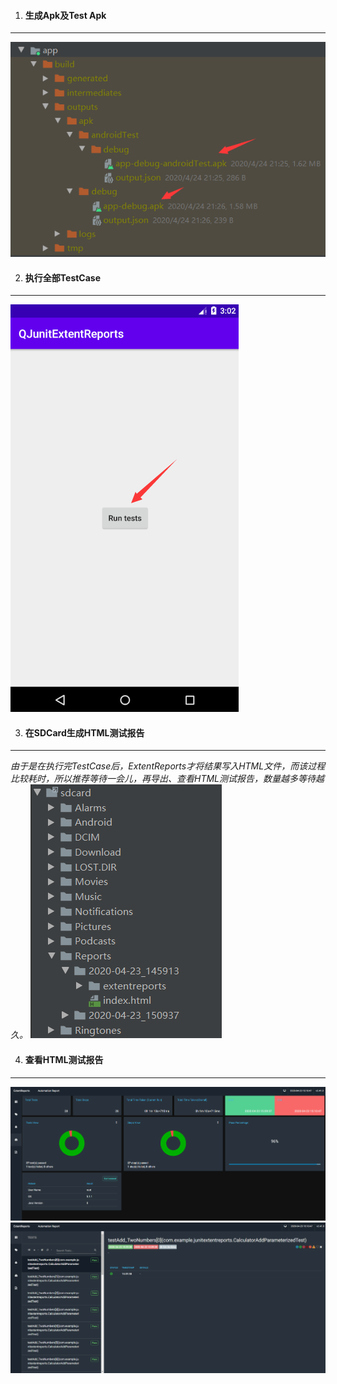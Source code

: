 1. #### 生成Apk及Test Apk
-----
![生成应用](https://github.com/272664150/QJunitExtentReports/blob/master/screenshots/1.png)

2. #### 执行全部TestCase
-----
![执行用例](https://github.com/272664150/QJunitExtentReports/blob/master/screenshots/2.png)

3. #### 在SDCard生成HTML测试报告
-----
​	*由于是在执行完TestCase后，ExtentReports才将结果写入HTML文件，而该过程比较耗时，所以推荐等待一会儿，再导出、查看HTML测试报告，数量越多等待越久。*
![生成报告](https://github.com/272664150/QJunitExtentReports/blob/master/screenshots/3.png)

4. #### 查看HTML测试报告
-----
![HTML测试报告1](https://github.com/272664150/QJunitExtentReports/blob/master/screenshots/4.png)
![HTML测试报告2](https://github.com/272664150/QJunitExtentReports/blob/master/screenshots/5.png)